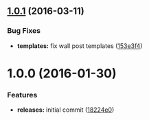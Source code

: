 <a name="1.0.1"></a>
## [1.0.1](https://github.com/hypeJunction/Elgg-notifications_templates/compare/1.0.0...v1.0.1) (2016-03-11)


### Bug Fixes

* **templates:** fix wall post templates ([153e3f4](https://github.com/hypeJunction/Elgg-notifications_templates/commit/153e3f4))



<a name="1.0.0"></a>
# 1.0.0 (2016-01-30)


### Features

* **releases:** initial commit ([18224e0](https://github.com/hypeJunction/Elgg-notifications_templates/commit/18224e0))



